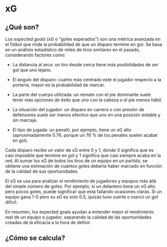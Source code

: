 # **xG**

## ¿Qué son?
Los *expected goals* (xG o "goles esperados") son una métrica avanzada en el fútbol que mide la probabilidad de que un disparo termine en gol. Se basa en un análisis estadístico de miles de tiros similares en el pasado, considerando factores como:

* La distancia al arco: un tiro desde cerca tiene más posibilidades de ser gol que uno lejano.

* El ángulo del disparo: cuanto más centrado esté el jugador respecto a la portería, mayor es la probabilidad de marcar.

* La parte del cuerpo utilizada: un remate con el pie dominante suele tener más opciones de éxito que uno con la cabeza o el pie menos hábil.

* La situación del jugador: un disparo en carrera o con presión de defensores suele ser menos efectivo que uno en una posición estable y sin marcaje.

* El tipo de jugada: un penalti, por ejemplo, tiene un xG alto (aproximadamente 0.76, porque un 76 % de los penales suelen acabar en gol).

Cada disparo recibe un valor de xG entre 0 y 1, donde 0 significa que es casi imposible que termine en gol y 1 significa que casi siempre acaba en la red. Al sumar los xG de todos los tiros de un equipo en un partido, se obtiene una estimación de cuántos goles debería haber marcado en función de la calidad de sus oportunidades.

El xG se usa para analizar el rendimiento de jugadores y equipos más allá del simple número de goles. Por ejemplo, si un delantero tiene un xG alto pero pocos goles, puede significar que está fallando ocasiones claras. Si un equipo gana 1-0 pero su xG es solo 0.5, quizás tuvo suerte o marcó un gol difícil.

En resumen, los expected goals ayudan a entender mejor el rendimiento real de un equipo o jugador, separando la calidad de las oportunidades creadas de la eficacia a la hora de definir.

## ¿Cómo se calcula?

